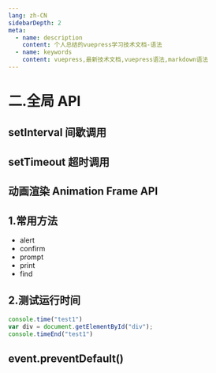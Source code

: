 ```yaml
---
lang: zh-CN
sidebarDepth: 2
meta:
  - name: description
    content: 个人总结的vuepress学习技术文档-语法
  - name: keywords
    content: vuepress,最新技术文档,vuepress语法,markdown语法
---
```


# 二.全局 API

## setInterval 间歇调用

## setTimeout 超时调用

## 动画渲染 Animation Frame API

## 1.常用方法

- alert
- confirm
- prompt
- print
- find

## 2.测试运行时间

```js
console.time("test1")
var div = document.getElementById("div");
console.timeEnd("test1")
```

## event.preventDefault()
